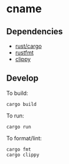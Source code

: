 # cname

## Dependencies

- [rust/cargo](https://www.rust-lang.org/learn/get-started)
- [rustfmt](https://github.com/rust-lang/rustfmt)
- [clippy](https://github.com/rust-lang/rust-clippy)

## Develop

To build:

```console
cargo build
```

To run:

```console
cargo run
```

To format/lint:

```console
cargo fmt
cargo clippy
```
